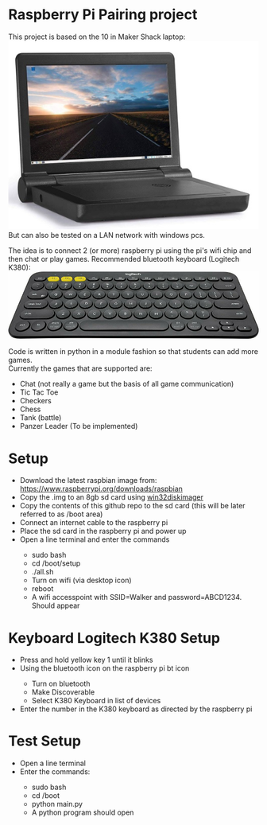 <h1>Raspberry Pi Pairing project</h1>
This project is based on the 10 in Maker Shack laptop: <img src="images/makerShack.jpg"><br>
But can also be tested on a LAN network with windows pcs.<p>
The idea is to connect 2 (or more) raspberry pi using the pi's wifi chip and then chat or play games.
Recommended bluetooth keyboard (Logitech K380):<br>
<img src="images/k380.jpg">
<p>
Code is written in python in a module fashion so that students can add more games.<br>
Currently the games that are supported are:
<ul>
  <li>Chat (not really a game but the basis of all game communication)</li>
  <li>Tic Tac Toe</li>
  <li>Checkers</li>
  <li>Chess</li>
  <li>Tank (battle)</li>
  <li>Panzer Leader (To be implemented)</li>
</ul>
<h1>Setup</h1>
<ul>
  <li>Download the latest raspbian image from: <a href="https://www.raspberrypi.org/downloads/raspbian">https://www.raspberrypi.org/downloads/raspbian</a></li>
  <li>Copy the .img to an 8gb sd card using <a href="https://www.sourceforge.net/projects/win32diskimager">win32diskimager</a></li>
  <li>Copy the contents of this github repo to the sd card (this will be later referred to as /boot area)</li>
  <li>Connect an internet cable to the raspberry pi</li>
  <li>Place the sd card in the raspberry pi and power up</li>
  <li>Open a line terminal and enter the commands</li>
  <ul>
     <li>sudo bash</li>
     <li>cd /boot/setup</li>
     <li>./all.sh</li>
     <li>Turn on wifi (via desktop icon)</li>
     <li>reboot</li>
     <li>A wifi accesspoint with SSID=Walker and password=ABCD1234. Should appear</li>
  </ul>
</ul>

<h1>Keyboard Logitech K380 Setup</h1>
<ul>
   <li>Press and hold yellow key 1 until it blinks</li>
   <li>Using the bluetooth icon on the raspberry pi bt icon</li>
     <ul>
       <li>Turn on bluetooth</li>
       <li>Make Discoverable</li>
       <li>Select K380 Keyboard in list of devices</li>
     </ul>
     <li>Enter the number in the K380 keyboard as directed by the raspberry pi</li>
</ul>

<h1>Test Setup</h1>
<ul>
   <li>Open a line terminal
   <li>Enter the commands:</li>
   <ul>
      <li>sudo bash</li>
      <li>cd /boot</li>
      <li>python main.py</li>
      <li>A python program should open</li>
   </ul>
</ul>